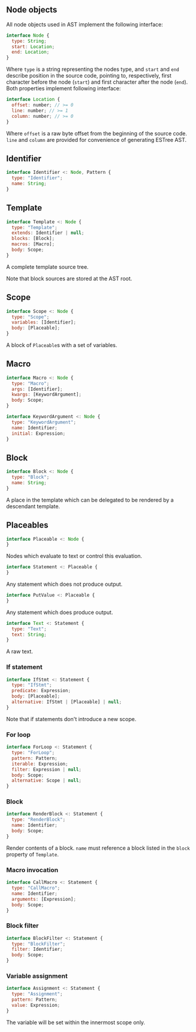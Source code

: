 ## Node objects

All node objects used in AST implement the following interface:

```js
interface Node {
  type: String;
  start: Location;
  end: Location;
}
```

Where `type` is a string representing the nodes type, and `start` and `end` 
describe position in the source code, pointing to, respectively, 
first character before the node (`start`) and first character 
after the node (`end`). Both properties implement following interface:

```js
interface Location {
  offset: number; // >= 0
  line: number; // >= 1
  column: number; // >= 0
}
```

Where `offset` is a raw byte offset from the beginning of the source code.
`line` and `column` are provided for convenience of generating ESTree AST.

## Identifier

```js
interface Identifier <: Node, Pattern {
  type: "Identifier";
  name: String;
}
```

## Template

```js
interface Template <: Node {
  type: "Template";
  extends: Identifier | null;
  blocks: [Block];
  macros: [Macro];
  body: Scope;
}
```

A complete template source tree.

Note that block sources are stored at the AST root.

## Scope

```js
interface Scope <: Node {
  type: "Scope";
  variables: [Identifier];
  body: [Placeable];
}
```

A block of `Placeable`s with a set of variables. 

## Macro

```js
interface Macro <: Node {
  type: "Macro";
  args: [Identifier];
  kwargs: [KeywordArgument];
  body: Scope;
}
```

```js
interface KeywordArgument <: Node {
  type: "KeywordArgument";
  name: Identifier;
  initial: Expression;
}
```

## Block

```js
interface Block <: Node {
  type: "Block";
  name: String;
}
```

A place in the template which can be delegated to be rendered by a descendant
template.

## Placeables

```js
interface Placeable <: Node {
}
```

Nodes which evaluate to text or control this evaluation.

```js
interface Statement <: Placeable {
}
```

Any statement which does not produce output.

```js
interface PutValue <: Placeable {
}
```

Any statement which does produce output.

```js
interface Text <: Statement {
  type: "Text";
  text: String;
}
```

A raw text.

### If statement

```js
interface IfStmt <: Statement {
  type: "IfStmt";
  predicate: Expression;
  body: [Placeable];
  alternative: IfStmt | [Placeable] | null;
}
```

Note that if statements don't introduce a new scope.

### For loop

```js
interface ForLoop <: Statement {
  type: "ForLoop";
  pattern: Pattern;
  iterable: Expression;
  filter: Expression | null;
  body: Scope;
  alternative: Scope | null;
}
```

### Block

```js
interface RenderBlock <: Statement {
  type: "RenderBlock";
  name: Identifier;
  body: Scope;
}
```

Render contents of a block. `name` must reference a block listed in the `block`
property of `Template`.

### Macro invocation

```js
interface CallMacro <: Statement {
  type: "CallMacro";
  name: Identifier;
  arguments: [Expression];
  body: Scope;
}
```

### Block filter

```js
interface BlockFilter <: Statement {
  type: "BlockFilter";
  filter: Identifier;
  body: Scope;
}
```

### Variable assignment

```js
interface Assignment <: Statement {
  type: "Assignment";
  pattern: Pattern;
  value: Expression;
}
```

The variable will be set within the innermost scope only.

